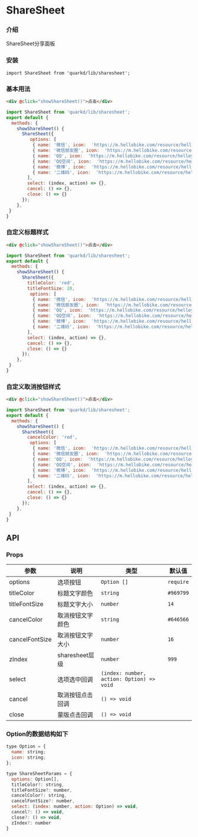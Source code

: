 # ShareSheet 
### 介绍
ShareSheet分享面板

### 安装

```tsx
import ShareSheet from 'quarkd/lib/sharesheet';
```

### 基本用法
```html
<div @click="showShareSheet()">点击</div>
```
```js
import ShareSheet from 'quarkd/lib/sharesheet';
export default {
  methods: {
    showShareSheet() {
      ShareSheet({
         options: [
          { name: '微信', icon:  'https://m.hellobike.com/resource/helloyun/16682/LY3mn00VTX.png'}, 
          { name: '微信朋友圈', icon:  'https://m.hellobike.com/resource/helloyun/16682/QOiMPs9BLj.png'}, 
          { name: 'QQ', icon:  'https://m.hellobike.com/resource/helloyun/16682/J4TWX9Jpca.png'}, 
          { name: 'QQ空间', icon:  'https://m.hellobike.com/resource/helloyun/16682/wG7wG2CHQx.png'}, 
          { name: '微博', icon:  'https://m.hellobike.com/resource/helloyun/16682/vt_vyR3M8I.png'}, 
          { name: '二维码', icon:  'https://m.hellobike.com/resource/helloyun/16682/hvu4xjJpNY.png'}, 
        ],
        select: (index, action) => {},
        cancel: () => {},
        close: () => {}
      });
    },
 }
}
```


### 自定义标题样式
```html
<div @click="showShareSheet()">点击</div>
```
```js
import ShareSheet from 'quarkd/lib/sharesheet';
export default {
  methods: {
    showShareSheet() {
      ShareSheet({
        titleColor: 'red',
        titleFontSize: 20,
         options: [
          { name: '微信', icon:  'https://m.hellobike.com/resource/helloyun/16682/LY3mn00VTX.png'}, 
          { name: '微信朋友圈', icon:  'https://m.hellobike.com/resource/helloyun/16682/QOiMPs9BLj.png'}, 
          { name: 'QQ', icon:  'https://m.hellobike.com/resource/helloyun/16682/J4TWX9Jpca.png'}, 
          { name: 'QQ空间', icon:  'https://m.hellobike.com/resource/helloyun/16682/wG7wG2CHQx.png'}, 
          { name: '微博', icon:  'https://m.hellobike.com/resource/helloyun/16682/vt_vyR3M8I.png'}, 
          { name: '二维码', icon:  'https://m.hellobike.com/resource/helloyun/16682/hvu4xjJpNY.png'}, 
        ],
        select: (index, action) => {},
        cancel: () => {},
        close: () => {}
      });
    },
 }
}
```

### 自定义取消按钮样式
```html
<div @click="showShareSheet()">点击</div>
```
```js
import ShareSheet from 'quarkd/lib/sharesheet';
export default {
  methods: {
    showShareSheet() {
      ShareSheet({
        cancelColor: 'red',
         options: [
          { name: '微信', icon:  'https://m.hellobike.com/resource/helloyun/16682/LY3mn00VTX.png'}, 
          { name: '微信朋友圈', icon:  'https://m.hellobike.com/resource/helloyun/16682/QOiMPs9BLj.png'}, 
          { name: 'QQ', icon:  'https://m.hellobike.com/resource/helloyun/16682/J4TWX9Jpca.png'}, 
          { name: 'QQ空间', icon:  'https://m.hellobike.com/resource/helloyun/16682/wG7wG2CHQx.png'}, 
          { name: '微博', icon:  'https://m.hellobike.com/resource/helloyun/16682/vt_vyR3M8I.png'}, 
          { name: '二维码', icon:  'https://m.hellobike.com/resource/helloyun/16682/hvu4xjJpNY.png'}, 
        ],
        select: (index, action) => {},
        cancel: () => {},
        close: () => {}
      });
    },
 }
}
```

## API

### Props

| 参数         | 说明                             | 类型   | 默认值           |
|--------------|----------------------------------|--------|------------------|
| options      | 选项按钮 | `Option [] `                    | `require` |
| titleColor         | 标题文字颜色 | `string   `             |     `#969799`        |
| titleFontSize         | 标题文字大小| `number `               |    `14`         |
| cancelColor      | 取消按钮文字颜色| `string `                  | `#646566`
| cancelFontSize         | 取消按钮文字大小 | `number`                |     `16`        |
| zIndex         | sharesheet层级 | `number  `              |      `999`      |
| select       | 选项选中回调  |     `(index: number, action: Option) => void`     ||
| cancel         | 取消按钮点击回调  |    `() => void`      ||
| close        | 蒙版点击回调  |      `() => void `   ||


### Option的数据结构如下
```js
type Option = {
  name: string;
  icon: string;
};

type ShareSheetParams = {
  options: Option[],
  titleColor?: string,
  titleFontSize?: number,
  cancelColor?: string,
  cancelFontSize?: number,
  select: (index: number, action: Option) => void,
  cancel?: () => void,
  close?: () => void,
  zIndex?: number
}
```

